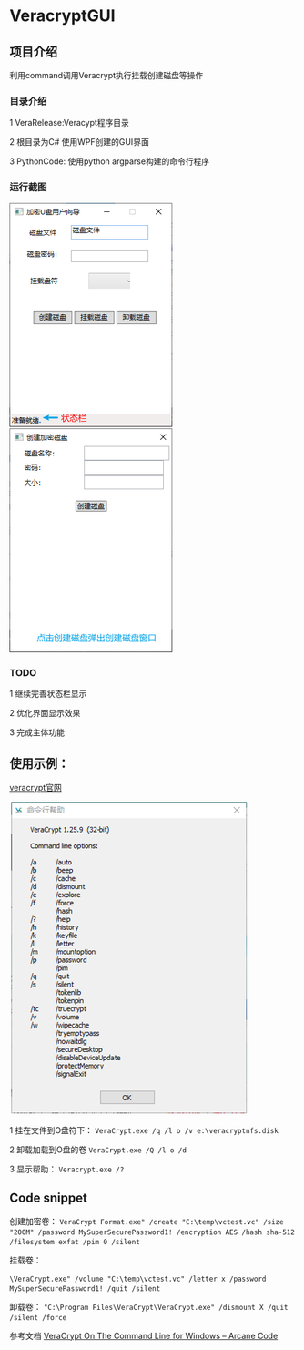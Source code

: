 # VeracryptGUI

## 项目介绍
利用command调用Veracrypt执行挂载创建磁盘等操作
### 目录介绍
1 VeraRelease:Veracypt程序目录

2 根目录为C# 使用WPF创建的GUI界面

3 PythonCode: 使用python argparse构建的命令行程序
### 运行截图
![C# WPF 运行界面](Images/WPF主窗口运行界面.png "C# WPF 运行界面")
![C#创建磁盘 运行界面](Images/WPF子窗口创建磁盘界面.png "WPF子窗口创建磁盘界面")
### TODO
1 继续完善状态栏显示

2 优化界面显示效果

3 完成主体功能
## 使用示例：
[veracrypt官网](https://veracrypt.fr/en/Home.html "veracrypt官网")

![veracrypt命令行帮助](Images/Veracrypt命令行帮助.png "Veracrypt命令行帮助")

1 挂在文件到O盘符下：
```VeraCrypt.exe /q /l o /v e:\veracryptnfs.disk```

2  卸载加载到O盘的卷
```VeraCrypt.exe /Q /l o /d```

3 显示帮助：
```Veracrypt.exe /?```

## Code snippet

创建加密卷：
`VeraCrypt Format.exe" /create "C:\temp\vctest.vc" /size "200M" /password MySuperSecurePassword1! /encryption AES /hash sha-512 /filesystem exfat /pim 0 /silent`

挂载卷：

`\VeraCrypt.exe" /volume "C:\temp\vctest.vc" /letter x /password MySuperSecurePassword1! /quit /silent`

卸载卷：
`"C:\Program Files\VeraCrypt\VeraCrypt.exe" /dismount X /quit /silent /force`

参考文档
[VeraCrypt On The Command Line for Windows – Arcane Code](https://arcanecode.com/2021/06/14/veracrypt-on-the-command-line-for-windows/ "VeraCrypt On The Command Line for Windows – Arcane Code")

